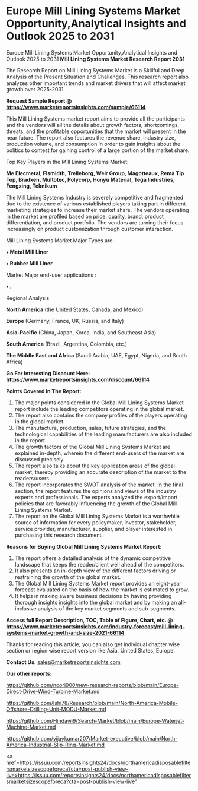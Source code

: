 # Europe Mill Lining Systems Market Opportunity,Analytical Insights and Outlook 2025 to 2031
 Europe Mill Lining Systems Market Opportunity,Analytical Insights and Outlook 2025 to 2031
<strong>Mill Lining Systems Market Research Report 2031</strong>

The Research Report on Mill Lining Systems Market is a Skillful and Deep Analysis of the Present Situation and Challenges. This research report also analyzes other important trends and market drivers that will affect market growth over 2025-2031.

<strong>Request Sample Report @ <a href=https://www.marketreportsinsights.com/sample/66114>https://www.marketreportsinsights.com/sample/66114</a></strong>

This Mill Lining Systems market report aims to provide all the participants and the vendors will all the details about growth factors, shortcomings, threats, and the profitable opportunities that the market will present in the near future. The report also features the revenue share, industry size, production volume, and consumption in order to gain insights about the politics to contest for gaining control of a large portion of the market share.

Top Key Players in the Mill Lining Systems Market:

<strong>Me Elecmetal, Flsmidth, Trelleborg, Weir Group, Magotteaux, Rema Tip Top, Bradken, Multotec, Polycorp, Honyu Material, Tega Industries, Fengxing, Teknikum</strong>

The Mill Lining Systems Industry is severely competitive and fragmented due to the existence of various established players taking part in different marketing strategies to increase their market share. The vendors operating in the market are profiled based on price, quality, brand, product differentiation, and product portfolio. The vendors are turning their focus increasingly on product customization through customer interaction.

Mill Lining Systems Market Major Types are:

<strong>• Metal Mill Liner

• Rubber Mill Liner</strong>

Market Major end-user applications :

<strong>• .</strong>

Regional Analysis

</u><strong><b>North America</b></strong> (the United States, Canada, and Mexico)

<strong><b>Europe </b></strong>(Germany, France, UK, Russia, and Italy)

<strong><b>Asia-Pacific</b></strong> (China, Japan, Korea, India, and Southeast Asia)

<strong><b>South America</b></strong> (Brazil, Argentina, Colombia, etc.)

<strong><b>The Middle East and Africa</b></strong> (Saudi Arabia, UAE, Egypt, Nigeria, and South Africa)

<strong>Go For Interesting Discount Here: <a href=https://www.marketreportsinsights.com/discount/66114>https://www.marketreportsinsights.com/discount/66114</a></strong>

<strong>Points Covered in The Report:</strong>
<ol>
  <li>The major points considered in the Global Mill Lining Systems Market report include the leading competitors operating in the global market.</li>
  <li>The report also contains the company profiles of the players operating in the global market.</li>
  <li>The manufacture, production, sales, future strategies, and the technological capabilities of the leading manufacturers are also included in the report.</li>
  <li>The growth factors of the Global Mill Lining Systems Market are explained in-depth, wherein the different end-users of the market are discussed precisely.</li>
  <li>The report also talks about the key application areas of the global market, thereby providing an accurate description of the market to the readers/users.</li>
  <li>The report incorporates the SWOT analysis of the market. In the final section, the report features the opinions and views of the industry experts and professionals. The experts analyzed the export/import policies that are favorably influencing the growth of the Global Mill Lining Systems Market.</li>
  <li>The report on the Global Mill Lining Systems Market is a worthwhile source of information for every policymaker, investor, stakeholder, service provider, manufacturer, supplier, and player interested in purchasing this research document.</li>
</ol>
<strong>Reasons for Buying Global Mill Lining Systems Market Report:</strong>

<ol>
  <li>The report offers a detailed analysis of the dynamic competitive landscape that keeps the reader/client well ahead of the competitors.</li>
  <li>It also presents an in-depth view of the different factors driving or restraining the growth of the global market.</li>
  <li>The Global Mill Lining Systems Market report provides an eight-year forecast evaluated on the basis of how the market is estimated to grow.</li>
  <li>It helps in making aware business decisions by having providing thorough insights insights into the global market and by making an all-inclusive analysis of the key market segments and sub-segments.</li>
</ol>
<strong>Access full Report Description, TOC, Table of Figure, Chart, etc. @ <a href=https://www.marketreportsinsights.com/industry-forecast/mill-lining-systems-market-growth-and-size-2021-66114>https://www.marketreportsinsights.com/industry-forecast/mill-lining-systems-market-growth-and-size-2021-66114</a></strong>


Thanks for reading this article; you can also get individual chapter wise section or region wise report version like Asia, United States, Europe.

<strong>Contact Us:</strong>
sales@marketreportsinsights.com

<strong>Our other reports:</strong>

<a href=https://github.com/noori900/new-research-reports/blob/main/Europe-Direct-Drive-Wind-Turbine-Market.md>https://github.com/noori900/new-research-reports/blob/main/Europe-Direct-Drive-Wind-Turbine-Market.md</a>

<a href=https://github.com/Ishi78/Research/blob/main/North-America-Mobile-Offshore-Drilling-Unit-MODU-Market.md>https://github.com/Ishi78/Research/blob/main/North-America-Mobile-Offshore-Drilling-Unit-MODU-Market.md</a>

<a href=https://github.com/Hindavii9/Search-Market/blob/main/Europe-Waterjet-Machine-Market.md>https://github.com/Hindavii9/Search-Market/blob/main/Europe-Waterjet-Machine-Market.md</a>

<a href=https://github.com/vijaykumar207/Market-executive/blob/main/North-America-Industrial-Slip-Ring-Market.md>https://github.com/vijaykumar207/Market-executive/blob/main/North-America-Industrial-Slip-Ring-Market.md</a>

<a href=https://issuu.com/reportsinsights24/docs/northamericadisposablefiltersmarketsizescopeforeca?cta=post-publish-view-live>https://issuu.com/reportsinsights24/docs/northamericadisposablefiltersmarketsizescopeforeca?cta=post-publish-view-live</a>"
